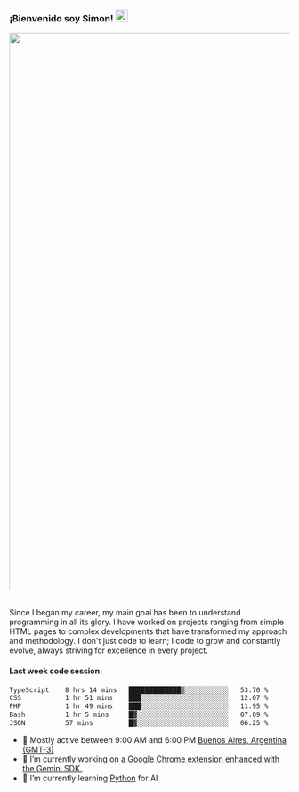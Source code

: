 <h3 align="flex-start"><b>¡Bienvenido soy Simon!&nbsp;</b><img src="https://media.giphy.com/media/hvRJCLFzcasrR4ia7z/giphy.gif" width="22"></h3>

<section>
  <img src="https://raw.githubusercontent.com/saadeghi/saadeghi/master/dino.gif" width="1000">
</section>

<br>
<p>Since I began my career, my main goal has been to understand programming in all its glory. I have worked on projects ranging from simple HTML pages to complex developments that have transformed my approach and methodology. I don't just code to learn; I code to grow and constantly evolve, always striving for excellence in every project.</p>

<h4><b>Last week code session: </b></h4>

<!--START_SECTION:waka-->

```txt
TypeScript    8 hrs 14 mins   █████████████▒░░░░░░░░░░░   53.70 %
CSS           1 hr 51 mins    ███░░░░░░░░░░░░░░░░░░░░░░   12.07 %
PHP           1 hr 49 mins    ███░░░░░░░░░░░░░░░░░░░░░░   11.95 %
Bash          1 hr 5 mins     █▓░░░░░░░░░░░░░░░░░░░░░░░   07.09 %
JSON          57 mins         █▓░░░░░░░░░░░░░░░░░░░░░░░   06.25 %
```

<!--END_SECTION:waka-->

- 🚩 Mostly active between 9:00 AM and 6:00 PM <a href="https://onlinealarmkur.com/world/es/">Buenos Aires, Argentina (GMT-3)</a>
- 👷 I’m currently working on <a href="https://github.com/snapverse/gemini-snippet-monorepo">a Google Chrome extension enhanced with the Gemini SDK.</a>
- 🐍 I’m currently learning <a href="https://www.reddit.com/r/ProgrammerHumor/comments/jgl84v/you_should_switch_to_python/?rdt=44019">Python</a> for AI
